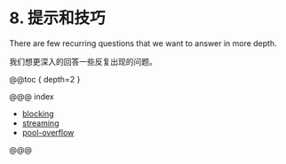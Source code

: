 # 8. 提示和技巧

There are few recurring questions that we want to answer in more depth.

我们想更深入的回答一些反复出现的问题。

@@toc { depth=2 }

@@@ index

 * [blocking](handling-blocking-operations-in-akka-http-routes.md)
 * [streaming](implications-of-streaming-http-entity.md)
 * [pool-overflow](client-side/pool-overflow.md)

@@@